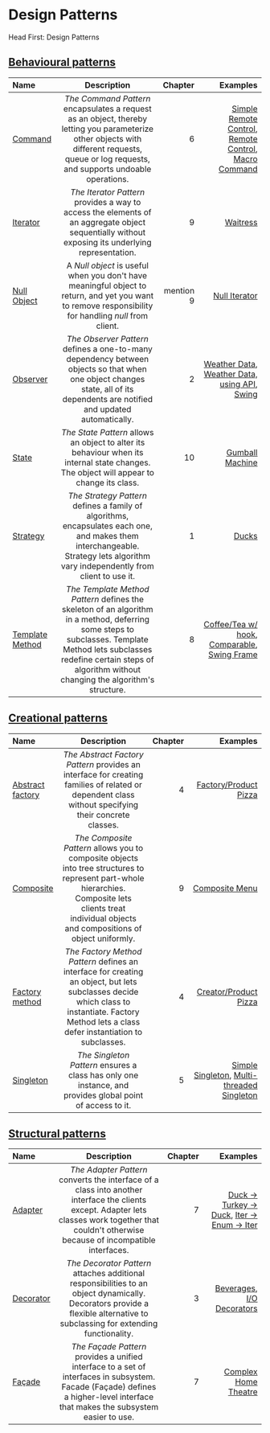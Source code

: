 # Design Patterns
Head First: Design Patterns

## [Behavioural patterns](https://en.wikipedia.org/wiki/Behavioral_pattern)

| Name       | Description     | Chapter     | Examples |
| :------------- | :----------: | -----------: | -----------: |
| [Command](https://en.wikipedia.org/wiki/Command_pattern) | *The Command Pattern* encapsulates a request as an object, thereby letting you parameterize other objects with different requests, queue or log requests, and supports undoable operations. | 6 | [Simple Remote Control](https://github.com/Horki/designpatterns/blob/main/src/Behavioural/Command/Simple/CommandSimpleMain.java), [Remote Control](https://github.com/Horki/designpatterns/blob/main/src/Behavioural/Command/CommandMain.java), [Macro Command](https://github.com/Horki/designpatterns/blob/main/src/Behavioural/Command/MacroCommand/MacroCommandMain.java) |
| [Iterator](https://en.wikipedia.org/wiki/Iterator_pattern) | *The Iterator Pattern* provides a way to access the elements of an aggregate object sequentially without exposing its underlying representation. | 9 | [Waitress](https://github.com/Horki/designpatterns/blob/main/src/Behavioural/Iterator/IteratorMain.java) |
| [Null Object](https://en.wikipedia.org/wiki/Null_object_pattern) | A *Null object* is useful when you don't have meaningful object to return, and yet you want to remove responsibility for handling *null* from client. | mention 9 | [Null Iterator](https://github.com/Horki/designpatterns/blob/main/src/Structural/Composite/NullIterator.java) |
| [Observer](https://en.wikipedia.org/wiki/Observer_pattern) | *The Observer Pattern* defines a one-to-many dependency between objects so that when one object changes state, all of its dependents are notified and updated automatically. | 2 | [Weather Data](https://github.com/Horki/designpatterns/blob/main/src/Behavioural/Observer/ObserverMain.java), [Weather Data, using API](https://github.com/Horki/designpatterns/blob/main/src/Behavioural/Observer/ObserverAPIMain.java), [Swing](https://github.com/Horki/designpatterns/blob/main/src/Behavioural/Observer/SwingObserverMain.java) |
| [State](https://en.wikipedia.org/wiki/State_pattern) | *The State Pattern* allows an object to alter its behaviour when its internal state changes. The object will appear to change its class. | 10 | [Gumball Machine](https://github.com/Horki/designpatterns/blob/main/src/Behavioural/State/StateMain.java) |
| [Strategy](https://en.wikipedia.org/wiki/Strategy_pattern) | *The Strategy Pattern* defines a family of algorithms, encapsulates each one, and makes them interchangeable. Strategy lets algorithm vary independently from client to use it. | 1 | [Ducks](https://github.com/Horki/designpatterns/blob/main/src/Behavioural/Strategy/Main.java) |
| [Template Method](https://en.wikipedia.org/wiki/Template_method_pattern) | *The Template Method Pattern* defines the skeleton of an algorithm in a method, deferring some steps to subclasses. Template Method lets subclasses redefine certain steps of algorithm without changing the algorithm's structure. | 8 | [Coffee/Tea w/ hook](https://github.com/Horki/designpatterns/blob/main/src/Behavioural/TemplateMethod/TemplateMethodMain.java), [Comparable](https://github.com/Horki/designpatterns/blob/main/src/Behavioural/TemplateMethod/DuckSortMain.java), [Swing Frame](https://github.com/Horki/designpatterns/blob/main/src/Behavioural/TemplateMethod/TemplateFrameMain.java) |


## [Creational patterns](https://en.wikipedia.org/wiki/Creational_pattern)

| Name       | Description     | Chapter     | Examples |
| :------------- | :----------: | -----------: | -----------: |
| [Abstract factory](https://en.wikipedia.org/wiki/Abstract_factory_pattern) | *The Abstract Factory Pattern* provides an interface for creating families of related or dependent class without specifying their concrete classes. | 4 | [Factory/Product Pizza](https://github.com/Horki/designpatterns/blob/main/src/Creational/AbstractFactory/AbstractFactoryMain.java) |
| [Composite](https://en.wikipedia.org/wiki/Composite_pattern) | *The Composite Pattern* allows you to composite objects into tree structures to represent part-whole hierarchies. Composite lets clients treat individual objects and compositions of object uniformly. | 9 | [Composite Menu](https://github.com/Horki/designpatterns/blob/main/src/Structural/Composite/CompositeMain.java) |
| [Factory method](https://en.wikipedia.org/wiki/Factory_method_pattern) | *The Factory Method Pattern* defines an interface for creating an object, but lets subclasses decide which class to instantiate. Factory Method lets a class defer instantiation to subclasses. | 4 | [Creator/Product Pizza](https://github.com/Horki/designpatterns/blob/main/src/Creational/FactoryMethod/FactoryMethodMain.java) |
| [Singleton](https://en.wikipedia.org/wiki/Singleton_pattern) | *The Singleton Pattern* ensures a class has only one instance, and provides global point of access to it. | 5 | [Simple Singleton](https://github.com/Horki/designpatterns/blob/main/src/Creational/Singleton/SingletonMain.java), [Multi-threaded Singleton](https://github.com/Horki/designpatterns/blob/main/src/Creational/Singleton/Threads/SingletonThreadsFailMain.java) |


## [Structural patterns](https://en.wikipedia.org/wiki/Structural_pattern)

| Name       | Description     | Chapter     | Examples |
| :------------- | :----------: | -----------: | -----------: |
| [Adapter](https://en.wikipedia.org/wiki/Adapter_pattern) | *The Adapter Pattern* converts the interface of a class into another interface the clients except. Adapter lets classes work together that couldn't otherwise because of incompatible interfaces. | 7 | [Duck -> Turkey -> Duck](https://github.com/Horki/designpatterns/blob/main/src/Structural/Adapter/DucksExample/AdapterMain.java), [Iter -> Enum -> Iter](https://github.com/Horki/designpatterns/blob/main/src/Structural/Adapter/IteratorExample/AdapterMain.java) |
| [Decorator](https://en.wikipedia.org/wiki/Decorator_pattern) | *The Decorator Pattern* attaches additional responsibilities to an object dynamically. Decorators provide a flexible alternative to subclassing for extending functionality. | 3 | [Beverages](https://github.com/Horki/designpatterns/blob/main/src/Structural/Decorator/DecoratorMain.java), [I/O Decorators](https://github.com/Horki/designpatterns/blob/main/src/Structural/Decorator/DecoratorIOMain.java) |
| [Façade](https://en.wikipedia.org/wiki/Facade_pattern) | *The Façade Pattern* provides a unified interface to a set of interfaces in subsystem. Facade (Façade) defines a higher-level interface that makes the subsystem easier to use. | 7 | [Complex Home Theatre](https://github.com/Horki/designpatterns/blob/main/src/Structural/Facade/FacadeMain.java) |
